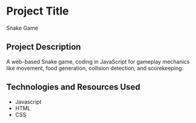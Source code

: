 # Project Title

Snake Game

## Project Description

A web-based Snake game, coding in JavaScript for gameplay mechanics like movement, food generation, collision detection, and scorekeeping. 

## Technologies and Resources Used

- Javascript
- HTML
- CSS
